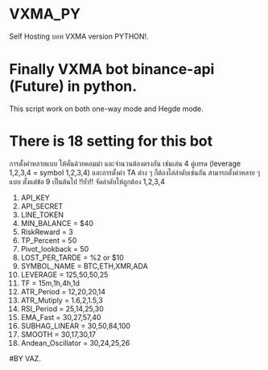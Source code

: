 # VXMA_PY
Self Hosting บอท VXMA version PYTHON!.
# Finally VXMA bot binance-api (Future) in python.
This script work on both one-way mode and Hegde mode.
# There is 18 setting for this bot
การตั้งค่าหลายแบบ ให้คั่นด้วยคอมม่า และจำนวนต้องตรงกัน เช่นเล่น 4 คู่เทรด (leverage 1,2,3,4 = symbol 1,2,3,4) และการตั้งค่า TA ต่าง ๆ ก็ต้องไล่ลำดับเช่นกัน สามารถตั้งค่าหลาย ๆ แบบ ตั้งแต่ข้อ 9 เป็นต้นไป  !!ย้ำ!! จัดลำดับให้ถูกต้อง 1,2,3,4
1. API_KEY
2. API_SECRET
3. LINE_TOKEN
4. MIN_BALANCE = $40
5. RiskReward = 3
6. TP_Percent = 50
7. Pivot_lookback = 50
8. LOST_PER_TARDE = %2 or $10
9. SYMBOL_NAME = BTC,ETH,XMR,ADA  
10. LEVERAGE = 125,50,50,25
11. TF = 15m,1h,4h,1d
12. ATR_Period = 12,20,20,14
13. ATR_Mutiply = 1.6,2,1.5,3
14. RSI_Period = 25,14,25,30
15. EMA_Fast = 30,27,57,40
16. SUBHAG_LINEAR = 30,50,84,100
17. SMOOTH = 30,17,30,17
18. Andean_Oscillator = 30,24,25,26

#BY VAZ.
